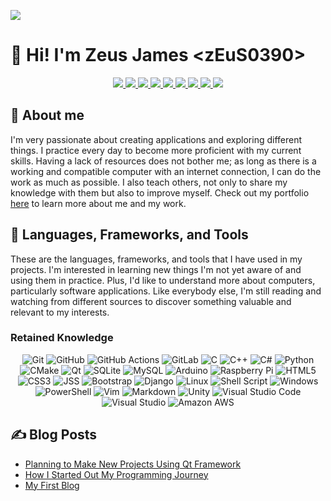 ![](https://komarev.com/ghpvc/?username=zEuS0390&style=flat-square)

# 👋 Hi! I'm Zeus James  \<zEuS0390\>

<p align="center">
  <a href="https://facebook.com/00ZeUsJaMeS00">
    <img src="https://img.shields.io/badge/Facebook-1877F2?style=for-the-badge&logo=facebook&logoColor=white">
  </a>
  <a href="https://www.youtube.com/channel/UC4wkNKX83ZA5qZNf7CsflWQ">
    <img src="https://img.shields.io/badge/Youtube-FF0000?style=for-the-badge&logo=youtube&logoColor=white">
  </a>
  <a href="https://twitter.com/zEuS0390">
    <img src="https://img.shields.io/badge/Twitter-1DA1F2?style=for-the-badge&logo=twitter&logoColor=white">
  </a>
  <a href="https://www.linkedin.com/in/zEuS0390/">
    <img src="https://img.shields.io/badge/linkedin-%230077B5.svg?style=for-the-badge&logo=linkedin&logoColor=white">
  </a>
  <a href="https://gitlab.com/zEuS0390">
    <img src="https://img.shields.io/badge/gitlab-%23181717.svg?style=for-the-badge&logo=gitlab&logoColor=white">
  </a>
  <a href="https://www.hackerrank.com/zEuS0390">
    <img src="https://img.shields.io/badge/-Hackerrank-2EC866?style=for-the-badge&logo=HackerRank&logoColor=white">
  </a>
  <a href="https://www.leetcode.com/zEuS0390">
    <img src="https://img.shields.io/badge/LeetCode-000000?style=for-the-badge&logo=LeetCode&logoColor=#d16c06">
  </a>
  <a href="https://discordapp.com/users/6451">
    <img src="https://img.shields.io/badge/Discord-%235865F2.svg?style=for-the-badge&logo=discord&logoColor=white">
  </a>
  <a href="https://www.deviantart.com/zeusjames02">
    <img src="https://img.shields.io/badge/DeviantArt-05CC47?style=for-the-badge&logo=deviantart&logoColor=white">
  </a>
</p>

## 📖 About me 
I'm very passionate about creating applications and exploring different things. I practice every day to become more proficient with my current skills. Having a lack of resources does not bother me; as long as there is a working and compatible computer with an internet connection, I can do the work as much as possible. I also teach others, not only to share my knowledge with them but also to improve myself. Check out my portfolio [here](https://zEuS0390.github.io) to learn more about me and my work.

## 🧰 Languages, Frameworks, and Tools
These are the languages, frameworks, and tools that I have used in my projects. I'm interested in learning new things I'm not yet aware of and using them in practice. Plus, I'd like to understand more about computers, particularly software applications. Like everybody else, I'm still reading and watching from different sources to discover something valuable and relevant to my interests.

### Retained Knowledge
<p align="center">
  <img src="https://img.shields.io/badge/git-%23F05033.svg?style=for-the-badge&logo=git&logoColor=white" alt="Git">
  <img src="https://img.shields.io/badge/github-%23121011.svg?style=for-the-badge&logo=github&logoColor=white" alt="GitHub">
  <img src="https://img.shields.io/badge/github%20actions-%232671E5.svg?style=for-the-badge&logo=githubactions&logoColor=white" alt="GitHub Actions">
  <img src="https://img.shields.io/badge/gitlab-%23181717.svg?style=for-the-badge&logo=gitlab&logoColor=white" alt="GitLab">
  <img src="https://img.shields.io/badge/c-%2300599C.svg?style=for-the-badge&logo=c&logoColor=white" alt="C">
  <img src="https://img.shields.io/badge/c++-%2300599C.svg?style=for-the-badge&logo=c%2B%2B&logoColor=white" alt="C++">
  <img src="https://img.shields.io/badge/C%23-239120?style=for-the-badge&logo=c-sharp&logoColor=white" alt="C#">
  <img src="https://img.shields.io/badge/python-3670A0?style=for-the-badge&logo=python&logoColor=ffdd54" alt="Python">
  <img src="https://img.shields.io/badge/CMake-%23008FBA.svg?style=for-the-badge&logo=cmake&logoColor=white" alt="CMake">
  <img src="https://img.shields.io/badge/Qt-%23217346.svg?style=for-the-badge&logo=Qt&logoColor=white" alt="Qt">
  <img src="https://img.shields.io/badge/sqlite-%2307405e.svg?style=for-the-badge&logo=sqlite&logoColor=white" alt="SQLite">
  <img src="https://img.shields.io/badge/mysql-%2300f.svg?style=for-the-badge&logo=mysql&logoColor=white" alt="MySQL">
  <img src="https://img.shields.io/badge/-Arduino-00979D?style=for-the-badge&logo=Arduino&logoColor=white" alt="Arduino">
  <img src="https://img.shields.io/badge/-RaspberryPi-C51A4A?style=for-the-badge&logo=Raspberry-Pi" alt="Raspberry Pi">
  <img src="https://img.shields.io/badge/html5-%23E34F26.svg?style=for-the-badge&logo=html5&logoColor=white" alt="HTML5">
  <img src="https://img.shields.io/badge/css3-%231572B6.svg?style=for-the-badge&logo=css3&logoColor=white" alt="CSS3">
  <img src="https://img.shields.io/badge/JSS-F7DF1E?style=for-the-badge&logo=JSS&logoColor=white" alt="JSS">
  <img src="https://img.shields.io/badge/bootstrap-%23563D7C.svg?style=for-the-badge&logo=bootstrap&logoColor=white" alt="Bootstrap">
  <img src="https://img.shields.io/badge/django-%23092E20.svg?style=for-the-badge&logo=django&logoColor=white" alt="Django">
  <img src="https://img.shields.io/badge/Linux-FCC624?style=for-the-badge&logo=linux&logoColor=black" alt="Linux">
  <img src="https://img.shields.io/badge/shell_script-%23121011.svg?style=for-the-badge&logo=gnu-bash&logoColor=white" alt="Shell Script">
  <img src="https://img.shields.io/badge/Windows-0078D6?style=for-the-badge&logo=windows&logoColor=white" alt="Windows">
  <img src="https://img.shields.io/badge/PowerShell-%235391FE.svg?style=for-the-badge&logo=powershell&logoColor=white" alt="PowerShell">
  <img src="https://img.shields.io/badge/VIM-%2311AB00.svg?style=for-the-badge&logo=vim&logoColor=white" alt="Vim">
  <img src="https://img.shields.io/badge/markdown-%23000000.svg?style=for-the-badge&logo=markdown&logoColor=white" alt="Markdown">
  <img src="https://img.shields.io/badge/unity-%23000000.svg?style=for-the-badge&logo=unity&logoColor=white" alt="Unity">
  <img src="https://img.shields.io/badge/Visual%20Studio%20Code-0078d7.svg?style=for-the-badge&logo=visual-studio-code&logoColor=white" alt="Visual Studio Code">
  <img src="https://img.shields.io/badge/Visual%20Studio-5C2D91.svg?style=for-the-badge&logo=visual-studio&logoColor=white" alt="Visual Studio">
  <img src="https://img.shields.io/badge/Amazon_AWS-FF9900?style=for-the-badge&logo=amazonaws&logoColor=white" alt="Amazon AWS">
</p>

## ✍ Blog Posts
<!-- BLOG-POST-LIST:START -->
- [Planning to Make New Projects Using Qt Framework](https://zeus0390.blogspot.com/2023/02/planning-to-make-new-projects-using-qt.html)
- [How I Started Out My Programming Journey](https://zeus0390.blogspot.com/2023/01/how-i-started-out-my-programming-journey.html)
- [My First Blog](https://zeus0390.blogspot.com/2023/01/my-first-blog.html)
<!-- BLOG-POST-LIST:END -->
